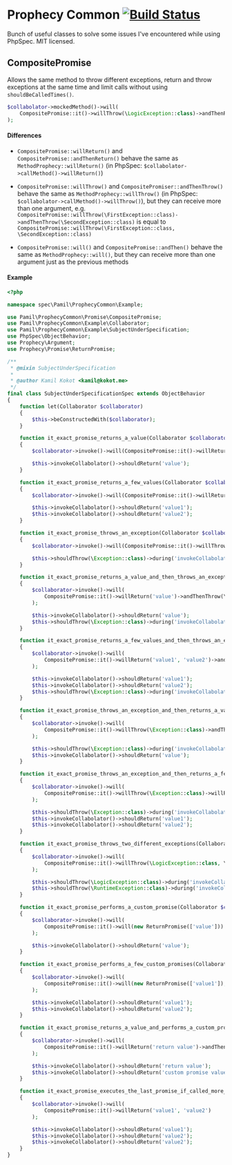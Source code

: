 Prophecy Common [![Build Status](https://travis-ci.org/pamil/prophecy-common.png?branch=master)](https://travis-ci.org/pamil/prophecy-common)
===============

Bunch of useful classes to solve some issues I've encountered while using PhpSpec. MIT licensed.

CompositePromise
----------------

Allows the same method to throw different exceptions, return and throw exceptions at the same time and limit calls without
using `shouldBeCalledTimes()`.

```php
$collabolator->mockedMethod()->will(
    CompositePromise::it()->willThrow(\LogicException::class)->andThenReturn('value')
);
```

#### Differences

 - `CompositePromise::willReturn()` and `CompositePromise::andThenReturn()` behave the same as `MethodProphecy::willReturn()` 
 (in PhpSpec: `$collabolator->callMethod()->willReturn()`)
 
 - `CompositePromise::willThrow()` and `CompositePromiser::andThenThrow()` behave the same as `MethodProphecy::willThrow()`
 (in PhpSpec: `$collabolator->callMethod()->willThrow()`), but they can receive more than one argument, e.g. 
 `CompositePromise::willThrow(\FirstException::class)->andThenThrow(\SecondException::class)` is equal to
 `CompositePromise::willThrow(\FirstException::class, \SecondException::class)`
 
 - `CompositePromise::will()` and `CompositePromise::andThen()` behave the same as `MethodProphecy::will()`, but they can receive
 more than one argument just as the previous methods

#### Example

```php
<?php

namespace spec\Pamil\ProphecyCommon\Example;

use Pamil\ProphecyCommon\Promise\CompositePromise;
use Pamil\ProphecyCommon\Example\Collaborator;
use Pamil\ProphecyCommon\Example\SubjectUnderSpecification;
use PhpSpec\ObjectBehavior;
use Prophecy\Argument;
use Prophecy\Promise\ReturnPromise;

/**
 * @mixin SubjectUnderSpecification
 *
 * @author Kamil Kokot <kamil@kokot.me>
 */
final class SubjectUnderSpecificationSpec extends ObjectBehavior
{
    function let(Collaborator $collaborator)
    {
        $this->beConstructedWith($collaborator);
    }

    function it_exact_promise_returns_a_value(Collaborator $collaborator)
    {
        $collaborator->invoke()->will(CompositePromise::it()->willReturn('value'));

        $this->invokeCollabolator()->shouldReturn('value');
    }

    function it_exact_promise_returns_a_few_values(Collaborator $collaborator)
    {
        $collaborator->invoke()->will(CompositePromise::it()->willReturn('value1', 'value2'));

        $this->invokeCollabolator()->shouldReturn('value1');
        $this->invokeCollabolator()->shouldReturn('value2');
    }

    function it_exact_promise_throws_an_exception(Collaborator $collaborator)
    {
        $collaborator->invoke()->will(CompositePromise::it()->willThrow(\Exception::class));

        $this->shouldThrow(\Exception::class)->during('invokeCollabolator');
    }

    function it_exact_promise_returns_a_value_and_then_throws_an_exception(Collaborator $collaborator)
    {
        $collaborator->invoke()->will(
            CompositePromise::it()->willReturn('value')->andThenThrow(\Exception::class)
        );

        $this->invokeCollabolator()->shouldReturn('value');
        $this->shouldThrow(\Exception::class)->during('invokeCollabolator');
    }

    function it_exact_promise_returns_a_few_values_and_then_throws_an_exception(Collaborator $collaborator)
    {
        $collaborator->invoke()->will(
            CompositePromise::it()->willReturn('value1', 'value2')->andThenThrow(\Exception::class)
        );

        $this->invokeCollabolator()->shouldReturn('value1');
        $this->invokeCollabolator()->shouldReturn('value2');
        $this->shouldThrow(\Exception::class)->during('invokeCollabolator');
    }

    function it_exact_promise_throws_an_exception_and_then_returns_a_value(Collaborator $collaborator)
    {
        $collaborator->invoke()->will(
            CompositePromise::it()->willThrow(\Exception::class)->andThenReturn('value')
        );

        $this->shouldThrow(\Exception::class)->during('invokeCollabolator');
        $this->invokeCollabolator()->shouldReturn('value');
    }

    function it_exact_promise_throws_an_exception_and_then_returns_a_few_values(Collaborator $collaborator)
    {
        $collaborator->invoke()->will(
            CompositePromise::it()->willThrow(\Exception::class)->willReturn('value1', 'value2')
        );

        $this->shouldThrow(\Exception::class)->during('invokeCollabolator');
        $this->invokeCollabolator()->shouldReturn('value1');
        $this->invokeCollabolator()->shouldReturn('value2');
    }

    function it_exact_promise_throws_two_different_exceptions(Collaborator $collaborator)
    {
        $collaborator->invoke()->will(
            CompositePromise::it()->willThrow(\LogicException::class, \RuntimeException::class)
        );

        $this->shouldThrow(\LogicException::class)->during('invokeCollabolator');
        $this->shouldThrow(\RuntimeException::class)->during('invokeCollabolator');
    }

    function it_exact_promise_performs_a_custom_promise(Collaborator $collaborator)
    {
        $collaborator->invoke()->will(
            CompositePromise::it()->will(new ReturnPromise(['value']))
        );

        $this->invokeCollabolator()->shouldReturn('value');
    }

    function it_exact_promise_performs_a_few_custom_promises(Collaborator $collaborator)
    {
        $collaborator->invoke()->will(
            CompositePromise::it()->will(new ReturnPromise(['value1']), new ReturnPromise(['value2']))
        );

        $this->invokeCollabolator()->shouldReturn('value1');
        $this->invokeCollabolator()->shouldReturn('value2');
    }

    function it_exact_promise_returns_a_value_and_performs_a_custom_promise(Collaborator $collaborator)
    {
        $collaborator->invoke()->will(
            CompositePromise::it()->willReturn('return value')->andThen(new ReturnPromise(['custom promise value']))
        );

        $this->invokeCollabolator()->shouldReturn('return value');
        $this->invokeCollabolator()->shouldReturn('custom promise value');
    }

    function it_exact_promise_executes_the_last_promise_if_called_more_times_than_explicitly_defined(Collaborator $collaborator)
    {
        $collaborator->invoke()->will(
            CompositePromise::it()->willReturn('value1', 'value2')
        );

        $this->invokeCollabolator()->shouldReturn('value1');
        $this->invokeCollabolator()->shouldReturn('value2');
        $this->invokeCollabolator()->shouldReturn('value2');
    }
} 
```
